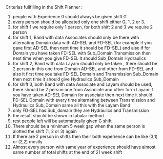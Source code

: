 Criterias fullfilling in the Shift Planner : 

1. people with Experience 0 should always be given shift G
2. every person should be allocated only one shift either G, 1, 2 or 3.
3. for shift 1 we require only 1 person, for both shift 2 and 3 we require 2 person
4. for shift 1, Band with data Associates should only be there with alternating Domain data with AD-SEL and FD-SEL  (for example if you gave first AD-SEL then next time it should be FD-SEL) and also if for Domain you have taken FD-SEL with Sub_Domain Transmission then next time when you give FD-SEL it should Sub_Domain Hydraulics 
5. for shift 2, Band with data Layam should only be taken , there should be 2 person in this one from Domain AD-SEL and other from FD-SEL and also it first time you take FD-SEL Domain and Transmission Sub_Domain then next time it should give Hydraulics Sub_Domain
6. for shift 3, both Band with data Associate and Layam should be used, there should be 2 person one from Associate and other form Layam if you have taken AD-SEL Domain for associate then next time it should FD-SEL Domain with every time alternating between Transmission and Hydraulics Sub_Domain same all this with the Layam Band
7. only FD-SEL has Sub_domain they are Hydraulics and Transmission 
8. the result should be shown in tabular method
9. rest people left will be automatically given G shift
10. There should be a minimum 5 week gap when the same person is alotted the shift (1, 2 or 3) again
11. If there are 2 person in shifts then their both experience can be like (3,1) or (2,2) mostly
13. Almost every person with same year of experience should have almost same number of total shifts at the end of 21 week shift
